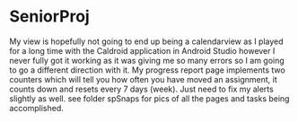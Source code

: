 # SeniorProj

My view is hopefully not going to end up being a calendarview as I played for a long time with the Caldroid application in Android 
Studio however I never fully got it working as it was giving me so many errors so I am going to go a different direction with it. My progress report page implements two counters which will tell you how often you have moved an assignment, it counts down and resets every 7 days (week). Just need to fix my alerts slightly as well.
see folder spSnaps for pics of all the pages and tasks being accomplished.
